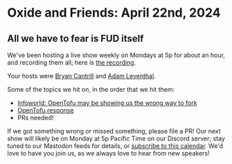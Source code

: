 # Oxide and Friends: April 22nd, 2024

## All we have to fear is FUD itself

We've been hosting a live show weekly on Mondays at 5p for about an hour,
and recording them all; here is
[the recording](https://youtu.be/ZzI3MvZ0fHo).

Your hosts were
[Bryan Cantrill](https://mastodon.social/@bcantrill) and
[Adam Leventhal](https://mastodon.social/@ahl).

Some of the topics we hit on, in the order that we hit them:

- [Infoworld: OpenTofu may be showing us the wrong way to fork](https://www.infoworld.com/article/3714980/opentofu-may-be-showing-us-the-wrong-way-to-fork.html)
- [OpenTofu response](https://opentofu.org/blog/our-response-to-hashicorps-cease-and-desist/)
- PRs needed!

If we got something wrong or missed something, please file a PR!
Our next show will likely be on Monday at 5p Pacific Time on our Discord
server; stay tuned to our Mastodon feeds for details, or [subscribe to this
calendar](https://calendar.google.com/calendar/ical/c_318925f4185aa71c4524d0d6127f31058c9e21f29f017d48a0fca6f564969cd0%40group.calendar.google.com/public/basic.ics).
We'd love to have you join us, as we always love to hear from new speakers!

